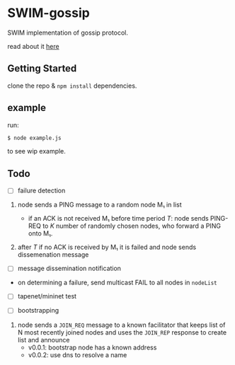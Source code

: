 # SWIM-gossip
SWIM implementation of gossip protocol.

read about it [here](http://www.cs.cornell.edu/info/projects/spinglass/public_pdfs/swim.pdf)

## Getting Started
clone the repo & `npm install` dependencies.

## example

run:

```bash
$ node example.js
```

to see wip example.

## Todo
- [ ] failure detection

1.  node sends a PING message to a random node M₁ in list

    *   if an ACK is not received M₁ before time period _T_: node sends PING-REQ
    to _K_ number of randomly chosen nodes, who forward a PING onto M₁. 

2.  after _T_ if no ACK is received by M₁ it is failed and node sends
    dissemenation message

- [ ] message dissemination notification

*   on determining a failure, send multicast FAIL to all nodes in `nodeList`

- [ ] tapenet/mininet test

- [ ] bootstrapping

1. node sends a `JOIN_REQ` message to a known facilitator that keeps list of
   N most recently joined nodes and uses the `JOIN_REP` response to create list
   and announce
    *   v0.0.1: bootstrap node has a known address
    *   v0.0.2: use dns to resolve a name
